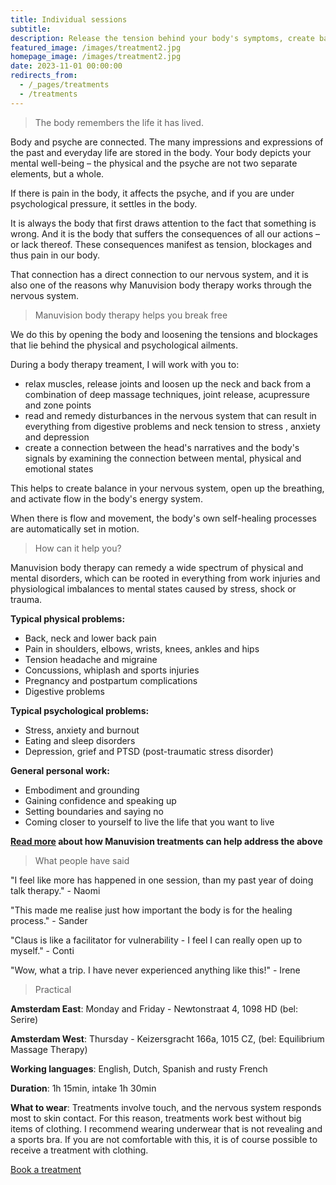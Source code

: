 ```yaml
---
title: Individual sessions
subtitle: 
description: Release the tension behind your body's symptoms, create balance in your nervous system, and kickstart your body's natural healing processes. Combines massage techniques, breathing and conversation. In English, Dutch, Spanish, and (rusty) French.
featured_image: /images/treatment2.jpg
homepage_image: /images/treatment2.jpg
date: 2023-11-01 00:00:00
redirects_from:
  - /_pages/treatments
  - /treatments
---
```


> The body remembers the life it has lived.

Body and psyche are connected.
The many impressions and expressions of the past and everyday life are stored in the body.
Your body depicts your mental well-being – the physical and the psyche are not two separate elements, but a whole.

If there is pain in the body, it affects the psyche, and if you are under psychological pressure, it settles in the body.

It is always the body that first draws attention to the fact that something is wrong.
And it is the body that suffers the consequences of all our actions – or lack thereof.
These consequences manifest as tension, blockages and thus pain in our body.

That connection has a direct connection to our nervous system, and it is also one of the reasons why Manuvision body therapy works through the nervous system.

> Manuvision body therapy helps you break free

We do this by opening the body and loosening the tensions and blockages that lie behind the physical and psychological ailments.

During a body therapy treament, I will work with you to:

* relax muscles, release joints and loosen up the neck and back from a combination of deep massage techniques, joint release, acupressure and zone points
* read and remedy disturbances in the nervous system that can result in everything from digestive problems and neck tension to stress , anxiety and depression
* create a connection between the head's narratives and the body's signals by examining the connection between mental, physical and emotional states

This helps to create balance in your nervous system, open up the breathing, and activate flow in the body's energy system.

When there is flow and movement, the body's own self-healing processes are automatically set in motion.

> How can it help you?

Manuvision body therapy can remedy a wide spectrum of physical and mental disorders, which can be rooted in everything from work injuries and physiological imbalances to mental states caused by stress, shock or trauma.

**Typical physical problems:**

* Back, neck and lower back pain
* Pain in shoulders, elbows, wrists, knees, ankles and hips
* Tension headache and migraine
* Concussions, whiplash and sports injuries
* Pregnancy and postpartum complications
* Digestive problems

**Typical psychological problems:**

* Stress, anxiety and burnout
* Eating and sleep disorders
* Depression, grief and PTSD (post-traumatic stress disorder)

**General personal work:**

* Embodiment and grounding
* Gaining confidence and speaking up
* Setting boundaries and saying no
* Coming closer to yourself to live the life that you want to live

**[Read more](https://manuvision-dk.translate.goog/hvad-kan-kropsterapi-hjaelpe-med/?_x_tr_sl=da&_x_tr_tl=en&_x_tr_hl=en-US&_x_tr_pto=wapp) about how Manuvision treatments can help address the above**

> What people have said

"I feel like more has happened in one session, than my past year of doing talk therapy." -  Naomi

"This made me realise just how important the body is for the healing process." - Sander

"Claus is like a facilitator for vulnerability - I feel I can really open up to myself." - Conti

"Wow, what a trip. I have never experienced anything like this!" - Irene

> Practical

**Amsterdam East**:
Monday and Friday - Newtonstraat 4, 1098 HD (bel: Serire)

**Amsterdam West**:
Thursday - Keizersgracht 166a, 1015 CZ, (bel: Equilibrium Massage Therapy)

**Working languages**:
English, Dutch, Spanish and rusty French

**Duration**:
1h 15min, intake 1h 30min

**What to wear**:
Treatments involve touch, and the nervous system responds most to skin contact.
For this reason, treatments work best without big items of clothing.
I recommend wearing underwear that is not revealing and a sports bra.
If you are not comfortable with this, it is of course possible to receive a treatment with clothing.

<a href="/contact" class="button button--large">Book a treatment</a>
